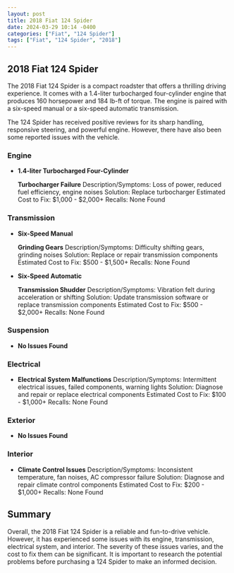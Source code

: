 ```yaml
---
layout: post
title: 2018 Fiat 124 Spider
date: 2024-03-29 10:14 -0400
categories: ["Fiat", "124 Spider"]
tags: ["Fiat", "124 Spider", "2018"]
---
```

## 2018 Fiat 124 Spider

The 2018 Fiat 124 Spider is a compact roadster that offers a thrilling driving experience. It comes with a 1.4-liter turbocharged four-cylinder engine that produces 160 horsepower and 184 lb-ft of torque. The engine is paired with a six-speed manual or a six-speed automatic transmission.

The 124 Spider has received positive reviews for its sharp handling, responsive steering, and powerful engine. However, there have also been some reported issues with the vehicle.

### Engine

* **1.4-liter Turbocharged Four-Cylinder**

  **Turbocharger Failure**
  Description/Symptoms: Loss of power, reduced fuel efficiency, engine noises
  Solution: Replace turbocharger
  Estimated Cost to Fix: $1,000 - $2,000+
  Recalls: None Found

### Transmission

* **Six-Speed Manual**

  **Grinding Gears**
  Description/Symptoms: Difficulty shifting gears, grinding noises
  Solution: Replace or repair transmission components
  Estimated Cost to Fix: $500 - $1,500+
  Recalls: None Found

* **Six-Speed Automatic**

  **Transmission Shudder**
  Description/Symptoms: Vibration felt during acceleration or shifting
  Solution: Update transmission software or replace transmission components
  Estimated Cost to Fix: $500 - $2,000+
  Recalls: None Found

### Suspension

* **No Issues Found**

### Electrical

* **Electrical System Malfunctions**
  Description/Symptoms: Intermittent electrical issues, failed components, warning lights
  Solution: Diagnose and repair or replace electrical components
  Estimated Cost to Fix: $100 - $1,000+
  Recalls: None Found

### Exterior

* **No Issues Found**

### Interior

* **Climate Control Issues**
  Description/Symptoms: Inconsistent temperature, fan noises, AC compressor failure
  Solution: Diagnose and repair climate control components
  Estimated Cost to Fix: $200 - $1,000+
  Recalls: None Found

## Summary

Overall, the 2018 Fiat 124 Spider is a reliable and fun-to-drive vehicle. However, it has experienced some issues with its engine, transmission, electrical system, and interior. The severity of these issues varies, and the cost to fix them can be significant. It is important to research the potential problems before purchasing a 124 Spider to make an informed decision.
